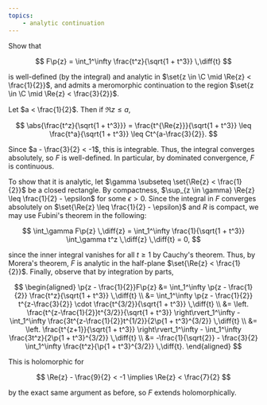 ```yaml
---
topics:
    - analytic continuation
---
```


<problem>

Show that

$$
F\p{z} = \int_1^\infty \frac{t^z}{\sqrt{1 + t^3}} \,\diff{t}
$$

is well-defined (by the integral) and analytic in $\set{z \in \C \mid \Re{z} < \frac{1}{2}}$, and admits a meromorphic continuation to the region $\set{z \in \C \mid \Re{z} < \frac{3}{2}}$.

</problem>

<solution>

Let $a < \frac{1}{2}$. Then if $\Re{z} \leq a$,

$$
\abs{\frac{t^z}{\sqrt{1 + t^3}}}
    = \frac{t^{\Re{z}}}{\sqrt{1 + t^3}}
    \leq \frac{t^a}{\sqrt{1 + t^3}}
    \leq Ct^{a-\frac{3}{2}}.
$$

Since $a - \frac{3}{2} < -1$, this is integrable. Thus, the integral converges absolutely, so $F$ is well-defined. In particular, by dominated convergence, $F$ is continuous.

To show that it is analytic, let $\gamma \subseteq \set{\Re{z} < \frac{1}{2}}$ be a closed rectangle. By compactness, $\sup_{z \in \gamma} \Re{z} \leq \frac{1}{2} - \epsilon$ for some $\epsilon > 0$. Since the integral in $F$ converges absolutely on $\set{\Re{z} \leq \frac{1}{2} - \epsilon}$ and $R$ is compact, we may use Fubini's theorem in the following:

$$
\int_\gamma F\p{z} \,\diff{z}
    = \int_1^\infty \frac{1}{\sqrt{1 + t^3}} \int_\gamma t^z \,\diff{z} \,\diff{t}
    = 0,
$$

since the inner integral vanishes for all $t \geq 1$ by Cauchy's theorem. Thus, by Morera's theorem, $F$ is analytic in the half-plane $\set{\Re{z} < \frac{1}{2}}$. Finally, observe that by integration by parts,

$$
\begin{aligned}
    \p{z - \frac{1}{2}}F\p{z}
        &= \int_1^\infty \p{z - \frac{1}{2}} \frac{t^z}{\sqrt{1 + t^3}} \,\diff{t} \\
        &= \int_1^\infty \p{z - \frac{1}{2}} t^{z-\frac{3}{2}}  \cdot \frac{t^{3/2}}{\sqrt{1 + t^3}} \,\diff{t} \\
        &= \left. \frac{t^{z-\frac{1}{2}}t^{3/2}}{\sqrt{1 + t^3}} \right\rvert_1^\infty - \int_1^\infty \frac{3t^{z-\frac{1}{2}}t^{1/2}}{2\p{1 + t^3}^{3/2}} \,\diff{t} \\
        &= \left. \frac{t^{z+1}}{\sqrt{1 + t^3}} \right\rvert_1^\infty - \int_1^\infty \frac{3t^z}{2\p{1 + t^3}^{3/2}} \,\diff{t} \\
        &= -\frac{1}{\sqrt{2}} - \frac{3}{2} \int_1^\infty \frac{t^z}{\p{1 + t^3}^{3/2}} \,\diff{t}.
\end{aligned}
$$

This is holomorphic for

$$
\Re{z} - \frac{9}{2} < -1
\implies \Re{z} < \frac{7}{2}
$$

by the exact same argument as before, so $F$ extends holomorphically.

</solution>
